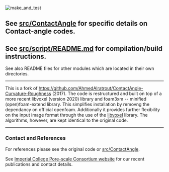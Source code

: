 ![make_and_test](https://github.com/aliraeini/ContactAngle-Curvature-Roughness/workflows/make_and_test/badge.svg)

##  See  [src/ContactAngle](src/ContactAngle) for specific details on Contact-angle codes.

##  See  [src/script/README.md](src/script/README.md) for compilation/build instructions.

See also README files for other modules  which are located in their own directories.

 ----------------------------------------------------------------    

This is a fork of https://github.com/AhmedAlratrout/ContactAngle-Curvature-Roughness (2017).
The code is restructured and built on top of a more recent libvoxel (version 2020) library and foam3xm -- minified (open)foam-extend library.
This simplifies installation by removng the dependancy on official openfoam.
Additionally it provides further flexibility on the input image format through the use of the [libvoxel](src/libvoxel) library.
The algorithms, however, are kept identical to the original code.

 ----------------------------------------------------------------

### Contact and References ###

For references please see the original code or [src/ContactAngle](src/ContactAngle). 

See [Imperial College Pore-scale Consortium website](https://www.imperial.ac.uk/earth-science/research/research-groups/pore-scale-modelling) for our recent publications and contact details.
